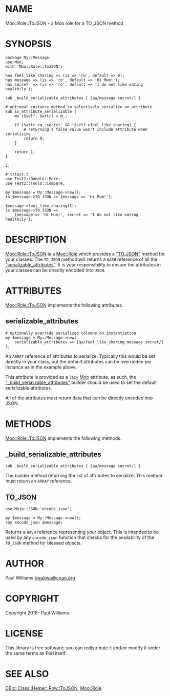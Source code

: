 # NAME

Moo::Role::ToJSON - a Moo role for a TO\_JSON method

# SYNOPSIS

    package My::Message;
    use Moo;
    with 'Moo::Role::ToJSON';

    has feel_like_sharing => (is => 'rw', default => 0);
    has message => (is => 'ro', default => 'Hi Mum!');
    has secret  => (is => 'ro', default => 'I do not like eating healthily');

    sub _build_serializable_attributes { [qw/message secret/] }

    # optional instance method to selectively serialize an attribute
    sub is_attribute_serializable {
        my ($self, $attr) = @_;

        if ($attr eq 'secret' && !$self->feel_like_sharing) {
            # returning a false value won't include attribute when serializing
            return 0;
        }

        return 1;
    }

    1;

    # t/test.t
    use Test2::Bundle::More;
    use Test2::Tools::Compare;

    my $message = My::Message->new();
    is $message->TO_JSON => {message => 'Hi Mum!'};

    $message->feel_like_sharing(1);
    is $message->TO_JSON =>
        {message => 'Hi Mum!', secret => 'I do not like eating healthily'};

# DESCRIPTION

[Moo::Role::ToJSON](https://metacpan.org/pod/Moo::Role::ToJSON) is a [Moo::Role](https://metacpan.org/pod/Moo::Role) which provides a ["TO\_JSON"](#to_json) method for
your classes. The `TO_JSON` method will returns a `HASH` reference of all the
["serializable\_attributes"](#serializable_attributes). It is your responsibility to ensure the attributes
in your classes can be directly encoded into `JSON`.

# ATTRIBUTES

[Moo::Role::ToJSON](https://metacpan.org/pod/Moo::Role::ToJSON) implements the following attributes.

## serializable\_attributes

    # optionally override serialized columns on instantiation
    my $message = My::Message->new(
        serializable_attributes => [qw/feel_like_sharing message secret/]
    );

An `ARRAY` reference of attributes to serialize. Typically this would be set
directly in your class, but the default attributes can be overridden per
instance as in the example above.

This attribute is provided as a `lazy` [Moo](https://metacpan.org/pod/Moo) attribute, as such, the
["\_build\_serializable\_attributes"](#_build_serializable_attributes) builder should be used to set the default
serializable attributes.

All of the attributes must return data that can be directly encoded into JSON.

# METHODS

[Moo::Role::ToJSON](https://metacpan.org/pod/Moo::Role::ToJSON) implements the following methods.

## \_build\_serializable\_attributes

    sub _build_serializable_attributes { [qw/message secret/] }

The builder method returning the list of attributes to serialize. This method
must return an `ARRAY` reference.

## TO\_JSON

    use Mojo::JSON 'encode_json';

    my $message = My::Message->new();
    say encode_json $message;

Returns a `HASH` reference representing your object. This is intended to be
used by any `encode_json` function that checks for the availability of the
`TO_JSON` method for blessed objects.

# AUTHOR

Paul Williams <kwakwa@cpan.org>

# COPYRIGHT

Copyright 2018- Paul Williams

# LICENSE

This library is free software; you can redistribute it and/or modify
it under the same terms as Perl itself.

# SEE ALSO

[DBIx::Class::Helper::Row::ToJSON](https://metacpan.org/pod/DBIx::Class::Helper::Row::ToJSON),
[Moo::Role](https://metacpan.org/pod/Moo::Role).
